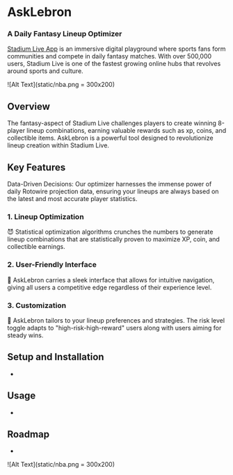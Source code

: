 # AskLebron 
### A Daily Fantasy Lineup Optimizer

[Stadium Live App](https://stadiumverse.com/) is an immersive digital playground where sports fans form communities and compete in daily fantasy matches. With over 500,000 users, Stadium Live is one of the fastest growing online hubs that revolves around sports and culture. 

![Alt Text](static/nba.png = 300x200)

## Overview
The fantasy-aspect of Stadium Live challenges players to create winning 8-player lineup combinations, earning valuable rewards such as xp, coins, and collectible items. AskLebron is a powerful tool designed to revolutionize lineup creation within Stadium Live.


## Key Features
Data-Driven Decisions: Our optimizer harnesses the immense power of daily Rotowire projection data, ensuring your lineups are always based on the latest and most accurate player statistics.

### 1. Lineup Optimization 
:smiling_imp: Statistical optimization algorithms crunches the numbers to generate lineup combinations that are statistically proven to maximize XP, coin, and collectible earnings. 

### 2. User-Friendly Interface 
:yellow_heart: AskLebron carries a sleek interface that allows for intuitive navigation, giving all users a competitive edge regardless of their experience level.

### 3. Customization
:cold_face: AskLebron tailors to your lineup preferences and strategies. The risk level toggle adapts to "high-risk-high-reward" users along with users aiming for steady wins. 

## Setup and Installation
- 

## Usage
- 

## Roadmap
- 
![Alt Text](static/nba.png = 300x200)